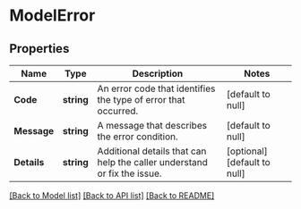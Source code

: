 # ModelError

## Properties
Name | Type | Description | Notes
------------ | ------------- | ------------- | -------------
**Code** | **string** | An error code that identifies the type of error that occurred. | [default to null]
**Message** | **string** | A message that describes the error condition. | [default to null]
**Details** | **string** | Additional details that can help the caller understand or fix the issue. | [optional] [default to null]

[[Back to Model list]](../README.md#documentation-for-models) [[Back to API list]](../README.md#documentation-for-api-endpoints) [[Back to README]](../README.md)

